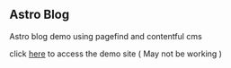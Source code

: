 ## Astro Blog

Astro blog demo using pagefind and contentful cms

click [here](https://astro-blog-demo-1fj8.onrender.com/) to access the demo site ( May not be working )
